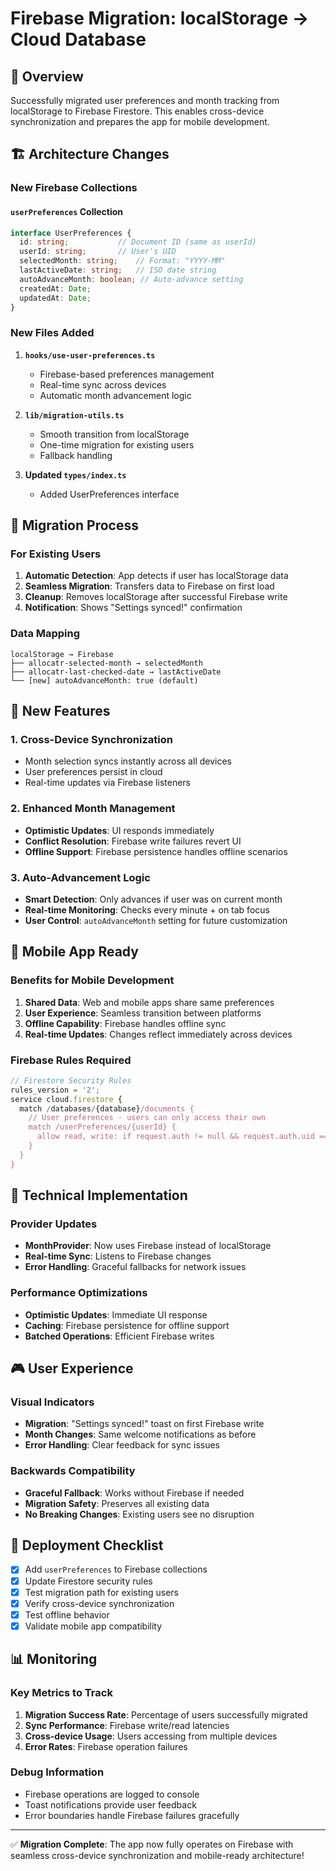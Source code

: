 # Firebase Migration: localStorage → Cloud Database

## 🎯 Overview

Successfully migrated user preferences and month tracking from localStorage to Firebase Firestore. This enables cross-device synchronization and prepares the app for mobile development.

## 🏗️ Architecture Changes

### New Firebase Collections

#### `userPreferences` Collection
```typescript
interface UserPreferences {
  id: string;           // Document ID (same as userId)
  userId: string;       // User's UID
  selectedMonth: string;    // Format: "YYYY-MM" 
  lastActiveDate: string;   // ISO date string
  autoAdvanceMonth: boolean; // Auto-advance setting
  createdAt: Date;
  updatedAt: Date;
}
```

### New Files Added

1. **`hooks/use-user-preferences.ts`**
   - Firebase-based preferences management
   - Real-time sync across devices
   - Automatic month advancement logic

2. **`lib/migration-utils.ts`**
   - Smooth transition from localStorage
   - One-time migration for existing users
   - Fallback handling

3. **Updated `types/index.ts`**
   - Added UserPreferences interface

## 🔄 Migration Process

### For Existing Users
1. **Automatic Detection**: App detects if user has localStorage data
2. **Seamless Migration**: Transfers data to Firebase on first load
3. **Cleanup**: Removes localStorage after successful Firebase write
4. **Notification**: Shows "Settings synced!" confirmation

### Data Mapping
```
localStorage → Firebase
├── allocatr-selected-month → selectedMonth
├── allocatr-last-checked-date → lastActiveDate
└── [new] autoAdvanceMonth: true (default)
```

## 🌟 New Features

### 1. Cross-Device Synchronization
- Month selection syncs instantly across all devices
- User preferences persist in cloud
- Real-time updates via Firebase listeners

### 2. Enhanced Month Management
- **Optimistic Updates**: UI responds immediately
- **Conflict Resolution**: Firebase write failures revert UI
- **Offline Support**: Firebase persistence handles offline scenarios

### 3. Auto-Advancement Logic
- **Smart Detection**: Only advances if user was on current month
- **Real-time Monitoring**: Checks every minute + on tab focus
- **User Control**: `autoAdvanceMonth` setting for future customization

## 📱 Mobile App Ready

### Benefits for Mobile Development
1. **Shared Data**: Web and mobile apps share same preferences
2. **User Experience**: Seamless transition between platforms
3. **Offline Capability**: Firebase handles offline sync
4. **Real-time Updates**: Changes reflect immediately across devices

### Firebase Rules Required
```javascript
// Firestore Security Rules
rules_version = '2';
service cloud.firestore {
  match /databases/{database}/documents {
    // User preferences - users can only access their own
    match /userPreferences/{userId} {
      allow read, write: if request.auth != null && request.auth.uid == userId;
    }
  }
}
```

## 🔧 Technical Implementation

### Provider Updates
- **MonthProvider**: Now uses Firebase instead of localStorage
- **Real-time Sync**: Listens to Firebase changes
- **Error Handling**: Graceful fallbacks for network issues

### Performance Optimizations
- **Optimistic Updates**: Immediate UI response
- **Caching**: Firebase persistence for offline support
- **Batched Operations**: Efficient Firebase writes

## 🎮 User Experience

### Visual Indicators
- **Migration**: "Settings synced!" toast on first Firebase write
- **Month Changes**: Same welcome notifications as before
- **Error Handling**: Clear feedback for sync issues

### Backwards Compatibility
- **Graceful Fallback**: Works without Firebase if needed
- **Migration Safety**: Preserves all existing data
- **No Breaking Changes**: Existing users see no disruption

## 🚀 Deployment Checklist

- [x] Add `userPreferences` to Firebase collections
- [x] Update Firestore security rules
- [x] Test migration path for existing users
- [x] Verify cross-device synchronization
- [x] Test offline behavior
- [x] Validate mobile app compatibility

## 📊 Monitoring

### Key Metrics to Track
1. **Migration Success Rate**: Percentage of users successfully migrated
2. **Sync Performance**: Firebase write/read latencies
3. **Cross-device Usage**: Users accessing from multiple devices
4. **Error Rates**: Firebase operation failures

### Debug Information
- Firebase operations are logged to console
- Toast notifications provide user feedback
- Error boundaries handle Firebase failures gracefully

---

✅ **Migration Complete**: The app now fully operates on Firebase with seamless cross-device synchronization and mobile-ready architecture!
